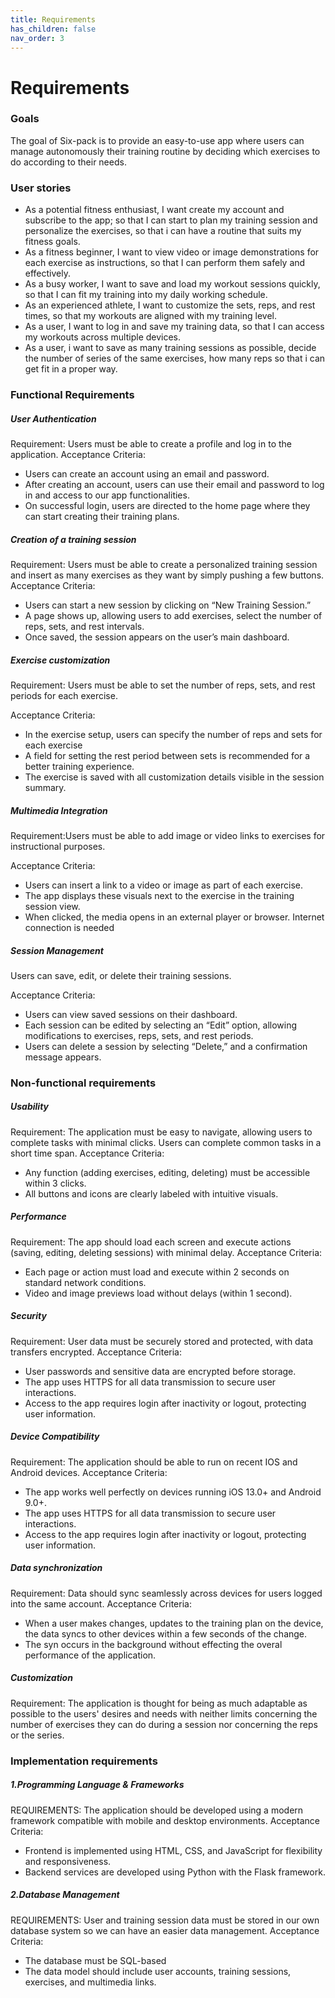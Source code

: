 ```yaml
---
title: Requirements
has_children: false
nav_order: 3
---
```


# Requirements

<h3>Goals</h3>
The goal of Six-pack is to provide an easy-to-use app where users can manage autonomously their training routine by deciding which exercises to do according to their needs.

<h3>User stories</h3>
<p>
    <ul>
        <li>As a potential fitness enthusiast, I want create my account and subscribe to the app; so that I can start to plan my training session and personalize the exercises, so that i can have a routine that suits my fitness goals. </li>
        <li>As a fitness beginner, I want to view video or image demonstrations for each exercise as instructions, so that I can perform them safely and effectively.</li>
        <li>As a busy worker, I want to save and load my workout sessions quickly, so that I can fit my training into my daily working schedule.</li>
        <li>As an experienced athlete, I want to customize the sets, reps, and rest times, so that my workouts are aligned with my training level.</li>
        <li>As a user, I want to log in and save my training data, so that I can access my workouts across multiple devices.
</li>
        <li>As a user, i want to save as many training sessions as possible, decide the number of series of the same exercises, how many reps so that i can get fit in a proper way.  </li></ul>
</p>

<h3>Functional Requirements</h3>
<h5>User Authentication</h5>
Requirement: Users must be able to create a profile and log in to the application.
<h7>Acceptance Criteria:</h7>
<ul>
    <li>Users can create an account using an email and password.</li>
    <li>After creating an account, users can use their email and password to log in and access to our app functionalities.</li>
    <li>On successful login, users are directed to the home page where they can start creating their training plans.</li>
</ul>

<h5>Creation of a training session</h5>
Requirement: Users must be able to create a personalized training session and insert as many exercises as they want by simply pushing a few buttons.
<h7>Acceptance Criteria:</h7>
<ul>
    <li>Users can start a new session by clicking on “New Training Session.”</li>
    <li>A page shows up, allowing users to add exercises, select the number of reps, sets, and rest intervals.</li>
    <li>Once saved, the session appears on the user’s main dashboard.</li>
</ul>

<h5>Exercise customization</h5>
Requirement:  Users must be able to set the number of reps, sets, and rest periods for each exercise.

<h7>Acceptance Criteria:</h7>

<ul>
    <li>In the exercise setup, users can specify the number of reps and sets for each exercise</li>
    <li>A field for setting the rest period between sets is recommended for a better training experience.</li>
    <li>The exercise is saved with all customization details visible in the session summary.</li>
</ul>

<h5>Multimedia Integration</h5>
Requirement:Users must be able to add image or video links to exercises for instructional purposes.

<h7>Acceptance Criteria:</h7>

<ul>
    <li>Users can insert a link to a video or image as part of each exercise.</li>
    <li>The app displays these visuals next to the exercise in the training session view.</li>
    <li>When clicked, the media opens in an external player or browser. Internet connection is needed</li>
</ul>

<h5>Session Management</h5>
Users can save, edit, or delete their training sessions.

<h7>Acceptance Criteria:</h7>

<ul>
    <li>Users can view saved sessions on their dashboard.</li>
    <li>Each session can be edited by selecting an “Edit” option, allowing modifications to exercises, reps, sets, and rest periods.</li>
    <li>Users can delete a session by selecting “Delete,” and a confirmation message appears.</li>
</ul>

<h3>Non-functional requirements</h3>

<h5>Usability</h5>
Requirement: The application must be easy to navigate, allowing users to complete tasks with minimal clicks. Users can complete common tasks in a short time span.
<h7>Acceptance Criteria:</h7>

<ul>
    <li>Any function (adding exercises, editing, deleting) must be accessible within 3 clicks.</li>
    <li>All buttons and icons are clearly labeled with intuitive visuals.</li>
</ul>

<h5> Performance</h5>
Requirement: The app should load each screen and execute actions (saving, editing, deleting sessions) with minimal delay.
<h7>Acceptance Criteria:</h7>

<ul>
    <li>Each page or action must load and execute within 2 seconds on standard network conditions.</li>
    <li>Video and image previews load without delays (within 1 second).</li>
</ul>
<h5> Security</h5>
Requirement: User data must be securely stored and protected, with data transfers encrypted.
<h7>Acceptance Criteria:</h7>

<ul>
    <li>User passwords and sensitive data are encrypted before storage.</li>
    <li>The app uses HTTPS for all data transmission to secure user interactions.</li>
    <li>Access to the app requires login after inactivity or logout, protecting user information.</li>

</ul>
<h5> Device Compatibility</h5>
Requirement: The application should be able to run on recent IOS and Android devices. 
<h7>Acceptance Criteria:</h7>

<ul>
    <li>The app works well perfectly on devices running iOS 13.0+ and Android 9.0+.</li>
    <li>The app uses HTTPS for all data transmission to secure user interactions.</li>
    <li>Access to the app requires login after inactivity or logout, protecting user information.</li>

</ul>

<h5> Data synchronization</h5>
Requirement: Data should sync seamlessly across devices for users logged into the same account.
<h7>Acceptance Criteria:</h7>

<ul>
    <li>When a user makes changes, updates to the training plan on the device, the data syncs to other devices within a few seconds of the change. </li>
    <li>The syn occurs in the background without effecting the overal performance of the application. </li>
</ul>

<h5>Customization</h5>
Requirement: The application is thought for being as much adaptable as possible to the users' desires and needs with neither limits concerning the number of exercises they can do during a session nor concerning the reps or the series.

<h3>Implementation requirements</h3>
<h5>1.Programming Language & Frameworks</h5>
REQUIREMENTS: The application should be developed using a modern framework compatible with mobile and desktop environments.
<h7>Acceptance Criteria:</h7>

<ul>
    <li>Frontend is implemented using HTML, CSS, and JavaScript for flexibility and responsiveness. </li>
    <li>Backend services are developed using Python with the Flask framework. </li>
</ul>

<h5>2.Database Management</h5>
REQUIREMENTS: User and training session data must be stored in our own database system so we can have an easier data management. 
<h7>Acceptance Criteria:</h7>

<ul>
    <li>The database must be SQL-based  </li>
    <li>The data model should include user accounts, training sessions, exercises, and multimedia links. </li>
</ul>
